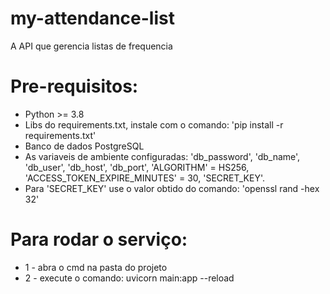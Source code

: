 # my-attendance-list
A API que gerencia listas de frequencia

# Pre-requisitos:
  - Python >= 3.8
  - Libs do requirements.txt, instale com o comando: 'pip install -r requirements.txt'
  - Banco de dados PostgreSQL
  - As variaveis de ambiente configuradas:
  'db_password',
  'db_name',
  'db_user',
  'db_host',
  'db_port',
  'ALGORITHM' = HS256,
  'ACCESS_TOKEN_EXPIRE_MINUTES' = 30,
  'SECRET_KEY'.
  - Para 'SECRET_KEY' use o valor obtido do comando: 'openssl rand -hex 32'

# Para rodar o serviço:
  + 1 - abra o cmd na pasta do projeto
  + 2 - execute o comando: uvicorn main:app --reload

